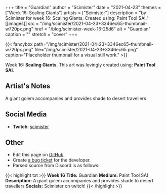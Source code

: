 +++
title =       "Guardian"
author =      "Scimister"
date =        "2021-04-23"
themes =      ["Week 16: Scaling Giants"]
artists =     ["Scimister"]
description = "by Scimister for week 16: Scaling Giants. Created using: Paint Tool SAI."
[[images]]
      src = "/img/scimister/2021-04-23+3346ec65-thumbnail-w720px.png"
      href = "/blog/scimister-week-16-25d6"
      alt = "Guardian"
      caption = ""
      stretch = "cover"
+++

{{< fancybox path="/img/scimister/2021-04-23+3346ec65-thumbnail-w720px.png" file="/img/scimister/2021-04-23+3346ec65.png" caption="Placeholder thumbnail for a visual still work." >}}


Week 16: **Scaling Giants**. This art was lovingly created using: **Paint Tool SAI**.

## Artist's Notes

A giant golem accompanies and provides shade to desert travellers

## Social Media

- **Twitch**: <a href='https://twitch.tv/scimister' target='_blank'>scimister</a>

## Other

- Edit this page on [GitHub](https://github.com/teaminkling/web-refresh/edit/main/content/blog/scimister-week-16-25d6.md).
- Create [a bug ticket](https://github.com/teaminkling/web-refresh/issues/new?assignees=&labels=bug&template=problem-report.md&title=) for the developer.
- Parsed source from Discord is as follows:

{{< highlight txt >}}
**Week 16**
**Title:** Guardian
**Medium:** Paint Tool SAI
**Description:** A giant golem accompanies and provides shade to desert travellers
**Socials:** Scimister on twitch!
{{< /highlight >}}